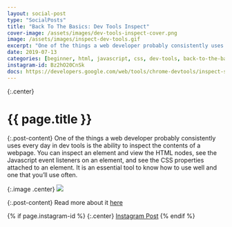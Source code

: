 ```yaml
---
layout: social-post
type: "SocialPosts"
title: "Back To The Basics: Dev Tools Inspect"
cover-image: /assets/images/dev-tools-inspect-cover.png
image: /assets/images/inspect-dev-tools.gif
excerpt: "One of the things a web developer probably consistently uses every day in dev tools is the ability to inspect the contents of a webpage."
date: 2019-07-13
categories: [beginner, html, javascript, css, dev-tools, back-to-the-basics]
instagram-id: Bz2hO20CnSk
docs: https://developers.google.com/web/tools/chrome-devtools/inspect-styles/edit-dom
---
```

{:.center}
# {{ page.title }}

{:.post-content}
One of the things a web developer probably consistently uses every day in dev 
tools is the ability to inspect the contents of a webpage. You can inspect an 
element and view the HTML nodes, see the Javascript event listeners on an element, 
and see the CSS properties attached to an element. It is an essential tool to 
know how to use well and one that you’ll use often. 

{:.image .center}
![]({{page.image}})

{:.post-content}
Read more about it <a href="{{page.docs}}" target="_blank">here</a>

{% if page.instagram-id %}
{:.center}
<a class="insta-link" href="https://www.instagram.com/p/{{page.instagram-id}}" target="_blank">Instagram Post</a>
{% endif %}
